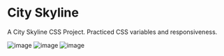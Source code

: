 # City Skyline
 A City Skyline CSS Project.
Practiced CSS variables and responsiveness.


![image](https://github.com/Y-ashbhatt/City-Skyline/assets/124079490/3c65e814-f876-4dfd-a4d9-e50a7150f6ec)
![image](https://github.com/Y-ashbhatt/City-Skyline/assets/124079490/2eb40b49-f1ec-4f2d-a071-2b3e0d8cfbb5)
![image](https://github.com/Y-ashbhatt/City-Skyline/assets/124079490/383b3f79-7b7e-4652-bf47-b1fee247bb61)
